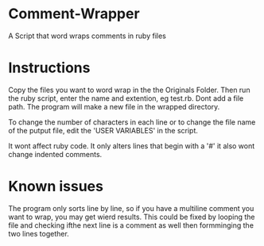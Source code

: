# Comment-Wrapper
A Script that word wraps comments in ruby files 

# Instructions
Copy the files you want to word wrap in the the Originals Folder. Then run the ruby script, enter the name and extention, eg test.rb.
Dont add a file path. The program will make a new file in the wrapped directory.

To change the number of characters in each line or to change the file name of the putput file, edit the 'USER VARIABLES' in the script.

It wont affect ruby code. It only alters lines that begin with a '#' it also wont change indented comments.

# Known issues

The program only sorts line by line, so if you have a multiline comment you want to wrap, you may get wierd results. This could be fixed
by looping the file and checking ifthe next line is a comment as well then formminging the two lines together.

